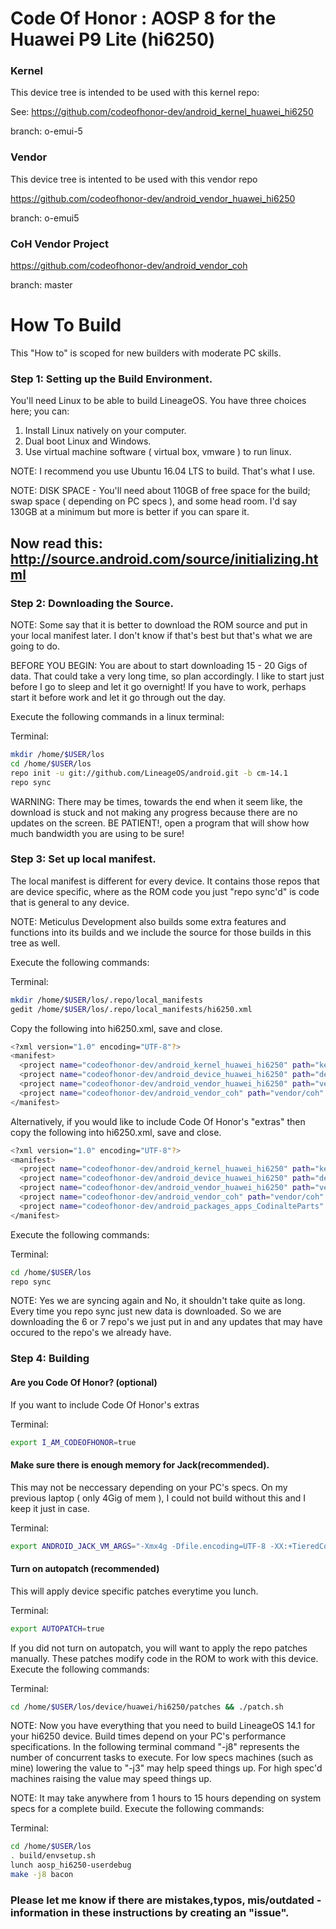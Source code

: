 # Code Of Honor : AOSP 8 for the Huawei P9 Lite (hi6250)

### Kernel
This device tree is intended to be used with this kernel repo:

See: https://github.com/codeofhonor-dev/android_kernel_huawei_hi6250

branch: o-emui-5
### Vendor
This device tree is intented to be used with this vendor repo

https://github.com/codeofhonor-dev/android_vendor_huawei_hi6250

branch: o-emui5

### CoH Vendor Project

https://github.com/codeofhonor-dev/android_vendor_coh

branch: master

# How To Build
This "How to" is scoped for new builders with moderate PC skills.

### Step 1: Setting up the Build Environment.

You'll need Linux to be able to build LineageOS. You have three choices here; you can:

1. Install Linux natively on your computer.
2. Dual boot Linux and Windows.
3. Use virtual machine software ( virtual box, vmware ) to run linux.

NOTE: I recommend you use Ubuntu 16.04 LTS to build. That's what I use.

NOTE: DISK SPACE - You'll need about 110GB of free space for the build; swap space ( depending on PC specs ), and some head room. I'd say 130GB at a minimum but more is better if you can spare it.

## Now read this: http://source.android.com/source/initializing.html

### Step 2: Downloading the Source.

NOTE: Some say that it is better to download the ROM source and put in your local manifest later. I don't know if that's best but that's what we are going to do.

BEFORE YOU BEGIN: You are about to start downloading 15 - 20 Gigs of data. That could take a very long time, so plan accordingly. I like to start just before I go to sleep and let it go overnight! If you have to work, perhaps start it before work and let it go through out the day.

Execute the following commands in a linux terminal:

Terminal:
```bash
mkdir /home/$USER/los
cd /home/$USER/los
repo init -u git://github.com/LineageOS/android.git -b cm-14.1
repo sync
```
WARNING: There may be times, towards the end when it seem like, the download is stuck and not making any progress because there are no updates on the screen. BE PATIENT!, open a program that will show how much bandwidth you are using to be sure!

### Step 3: Set up local manifest.

The local manifest is different for every device. It contains those repos that are device specific, where as the ROM code you just "repo sync'd" is code that is general to any device.

NOTE: Meticulus Development also builds some extra features and functions into its builds and we include the source for those builds in this tree as well.

Execute the following commands:

Terminal:
```bash
mkdir /home/$USER/los/.repo/local_manifests
gedit /home/$USER/los/.repo/local_manifests/hi6250.xml
```
Copy the following into hi6250.xml, save and close.
```bash
<?xml version="1.0" encoding="UTF-8"?>
<manifest>
  <project name="codeofhonor-dev/android_kernel_huawei_hi6250" path="kernel/huawei/hi6250" remote="github" revision="o-emui5"/>
  <project name="codeofhonor-dev/android_device_huawei_hi6250" path="device/huawei/hi6250" remote="github" revision="o-emui5"/>
  <project name="codeofhonor-dev/android_vendor_huawei_hi6250" path="vendor/huawei/hi6250" remote="github" revision="o-emui5"/>
  <project name="codeofhonor-dev/android_vendor_coh" path="vendor/coh" remote="github" revision="master"/>
</manifest>
```

Alternatively, if you would like to include Code Of Honor's "extras" then copy the following into hi6250.xml, save and close.
```bash
<?xml version="1.0" encoding="UTF-8"?>
<manifest>
  <project name="codeofhonor-dev/android_kernel_huawei_hi6250" path="kernel/huawei/hi6250" remote="github" revision="o-emui5"/>
  <project name="codeofhonor-dev/android_device_huawei_hi6250" path="device/huawei/hi6250" remote="github" revision="o-emui5"/>
  <project name="codeofhonor-dev/android_vendor_huawei_hi6250" path="vendor/huawei/hi6250" remote="github" revision="o-emui5"/>
  <project name="codeofhonor-dev/android_vendor_coh" path="vendor/coh" remote="github" revision="master"/>
  <project name="codeofhonor-dev/android_packages_apps_CodinalteParts" path="packages/apps/CodinalteParts" remote="github" revision="hi6250"/>
</manifest>
```

Execute the following commands:

Terminal:
```bash
cd /home/$USER/los
repo sync
```

NOTE: Yes we are syncing again and No, it shouldn't take quite as long. Every time you repo sync just new data is downloaded. So we are downloading the 6 or 7 repo's we just put in and any updates that may have occured to the repo's we already have.

### Step 4: Building

#### Are you Code Of Honor? (optional)
If you want to include Code Of Honor's extras

Terminal:
```bash
export I_AM_CODEOFHONOR=true
```

#### Make sure there is enough memory for Jack(recommended).
This may not be neccessary depending on your PC's specs. On my previous laptop ( only 4Gig of mem ), I could not build without this and I keep it just in case.

Terminal:
```bash
export ANDROID_JACK_VM_ARGS="-Xmx4g -Dfile.encoding=UTF-8 -XX:+TieredCompilation"
```

#### Turn on autopatch (recommended)
This will apply device specific patches everytime you lunch.

Terminal:
```bash
export AUTOPATCH=true
```

If you did not turn on autopatch, you will want to apply the repo patches manually. These patches modify code in the ROM to work with this device.
Execute the following commands:

Terminal:
```bash
cd /home/$USER/los/device/huawei/hi6250/patches && ./patch.sh
```

NOTE: Now you have everything that you need to build LineageOS 14.1 for your hi6250 device. Build times depend on your PC's performance specifications. In the following terminal command "-j8" represents the number of concurrent tasks to execute. For low specs machines (such as mine) lowering the value to "-j3" may help speed things up. For high spec'd machines raising the value may speed things up.

NOTE: It may take anywhere from 1 hours to 15 hours depending on system specs for a complete build.
Execute the following commands:

Terminal:
```bash
cd /home/$USER/los
. build/envsetup.sh
lunch aosp_hi6250-userdebug
make -j8 bacon
```


### Please let me know if there are mistakes,typos, mis/outdated - information in these instructions by creating an "issue".
